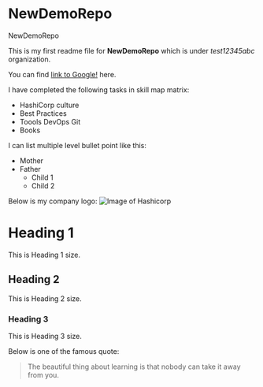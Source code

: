 # NewDemoRepo
NewDemoRepo

This is my first readme file for **NewDemoRepo** which is under *test12345abc* organization. 

You can find [link to Google!](http://google.com) here.


I have completed the following tasks in skill map matrix:
* HashiCorp culture
* Best Practices
* Toools DevOps Git
* Books

I can list multiple level bullet point like this:
- Mother
- Father
  - Child 1
  - Child 2

Below is my company logo:
![Image of Hashicorp](https://upload.wikimedia.org/wikipedia/commons/8/80/HashiCorp_Logo_no_text.png)



# Heading 1
This is Heading 1 size.

## Heading 2
This is Heading 2 size.

### Heading 3
This is Heading 3 size.

Below is one of the famous quote:
> The beautiful thing about learning is that nobody can take it away from you.
